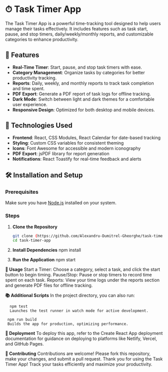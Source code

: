 # ⏱ Task Timer App

The Task Timer App is a powerful time-tracking tool designed to help users manage their tasks effectively. It includes features such as task start, pause, and stop timers, daily/weekly/monthly reports, and customizable categories to enhance productivity.

## 🌟 Features

- **Real-Time Timer**: Start, pause, and stop task timers with ease.
- **Category Management**: Organize tasks by categories for better productivity tracking.
- **Reports**: Daily, weekly, and monthly reports to track task completion and time spent.
- **PDF Export**: Generate a PDF report of task logs for offline tracking.
- **Dark Mode**: Switch between light and dark themes for a comfortable user experience.
- **Responsive Design**: Optimized for both desktop and mobile devices.

## 🔧 Technologies Used

- **Frontend**: React, CSS Modules, React Calendar for date-based tracking
- **Styling**: Custom CSS variables for consistent theming
- **Icons**: Font Awesome for accessible and modern iconography
- **PDF Export**: jsPDF library for report generation
- **Notifications**: React Toastify for real-time feedback and alerts

## 🛠 Installation and Setup

### Prerequisites

Make sure you have [Node.js](https://nodejs.org/) installed on your system.

### Steps

1. **Clone the Repository**
   ```bash
   git clone (https://github.com/Alexandru-Dumitrel-Gheorghe/task-timer-app)
   cd task-timer-app
   ```
2. **Install Dependencies**
   npm install

3. **Run the Application**
   npm start

**📄 Usage**
Start a Timer: Choose a category, select a task, and click the start button to begin timing.
Pause/Stop: Pause or stop timers to record time spent on each task.
Reports: View your time logs under the reports section and generate PDF files for offline tracking.

**📚 Additional Scripts**
In the project directory, you can also run:

      npm test
      Launches the test runner in watch mode for active development.

     npm run build
     Builds the app for production, optimizing performance.

**🚀 Deployment**
To deploy this app, refer to the Create React App deployment documentation for guidance on deploying to platforms like Netlify, Vercel, and GitHub Pages.

**🤝 Contributing**
Contributions are welcome! Please fork this repository, make your changes, and submit a pull request.
Thank you for using the Task Timer App! Track your tasks efficiently and maximize your productivity.
